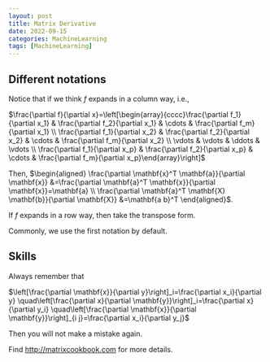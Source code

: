 ```yaml
---
layout: post
title: Matrix Derivative
date: 2022-09-15
categories: MachineLearning
tags: [MachineLearning]
---
```


## Different notations
Notice that if we think $f$ expands in a column way, i.e.,

$\frac{\partial f}{\partial x}=\left[\begin{array}{cccc}\frac{\partial f_1}{\partial x_1} & \frac{\partial f_2}{\partial x_1} & \cdots & \frac{\partial f_m}{\partial x_1} \\ \frac{\partial f_1}{\partial x_2} & \frac{\partial f_2}{\partial x_2} & \cdots & \frac{\partial f_m}{\partial x_2} \\ \vdots & \vdots & \ddots & \vdots \\ \frac{\partial f_1}{\partial x_p} & \frac{\partial f_2}{\partial x_p} & \cdots & \frac{\partial f_m}{\partial x_p}\end{array}\right]$

Then, 
$\begin{aligned} \frac{\partial \mathbf{x}^T \mathbf{a}}{\partial \mathbf{x}} &=\frac{\partial \mathbf{a}^T \mathbf{x}}{\partial \mathbf{x}}=\mathbf{a} \\ \frac{\partial \mathbf{a}^T \mathbf{X} \mathbf{b}}{\partial \mathbf{X}} &=\mathbf{a b}^T \end{aligned}$.

If $f$ expands in a row way, then take the transpose form.

Commonly, we use the first notation by default.


## Skills

Always remember that 

$\left[\frac{\partial \mathbf{x}}{\partial y}\right]_i=\frac{\partial x_i}{\partial y} \quad\left[\frac{\partial x}{\partial \mathbf{y}}\right]_i=\frac{\partial x}{\partial y_i} \quad\left[\frac{\partial \mathbf{x}}{\partial \mathbf{y}}\right]_{i j}=\frac{\partial x_i}{\partial y_j}$

Then you will not make a mistake again.

Find http://matrixcookbook.com for more details.
